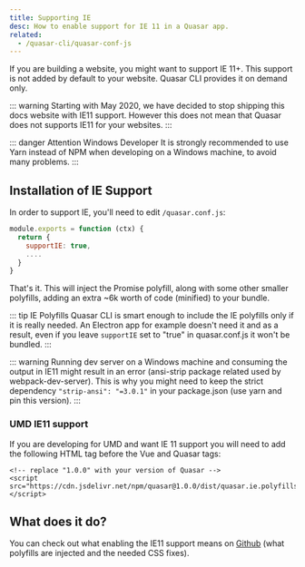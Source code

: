 ```yaml
---
title: Supporting IE
desc: How to enable support for IE 11 in a Quasar app.
related:
  - /quasar-cli/quasar-conf-js
---
```

If you are building a website, you might want to support IE 11+. This support is not added by default to your website. Quasar CLI provides it on demand only.

::: warning
Starting with May 2020, we have decided to stop shipping this docs website with IE11 support. However this does not mean that Quasar does not supports IE11 for your websites.
:::

::: danger Attention Windows Developer
It is strongly recommended to use Yarn instead of NPM when developing on a Windows machine, to avoid many problems.
:::

## Installation of IE Support
In order to support IE, you'll need to edit `/quasar.conf.js`:
```js
module.exports = function (ctx) {
  return {
    supportIE: true,
    ....
  }
}
```

That's it. This will inject the Promise polyfill, along with some other smaller polyfills, adding an extra ~6k worth of code (minified) to your bundle.

::: tip IE Polyfills
Quasar CLI is smart enough to include the IE polyfills only if it is really needed. An Electron app for example doesn't need it and as a result, even if you leave `supportIE` set to "true" in quasar.conf.js it won't be bundled.
:::

::: warning
Running dev server on a Windows machine and consuming the output in IE11 might result in an error (ansi-strip package related used by webpack-dev-server). This is why you might need to keep the strict dependency `"strip-ansi": "=3.0.1"` in your package.json (use yarn and pin this version).
:::

### UMD IE11 support

If you are developing for UMD and want IE 11 support you will need to add the following HTML tag before the Vue and Quasar tags:

```
<!-- replace "1.0.0" with your version of Quasar -->
<script src="https://cdn.jsdelivr.net/npm/quasar@1.0.0/dist/quasar.ie.polyfills.umd.min.js"></script>
```

## What does it do?

You can check out what enabling the IE11 support means on [Github](https://github.com/quasarframework/quasar/tree/dev/ui/src/ie-compat) (what polyfills are injected and the needed CSS fixes).
